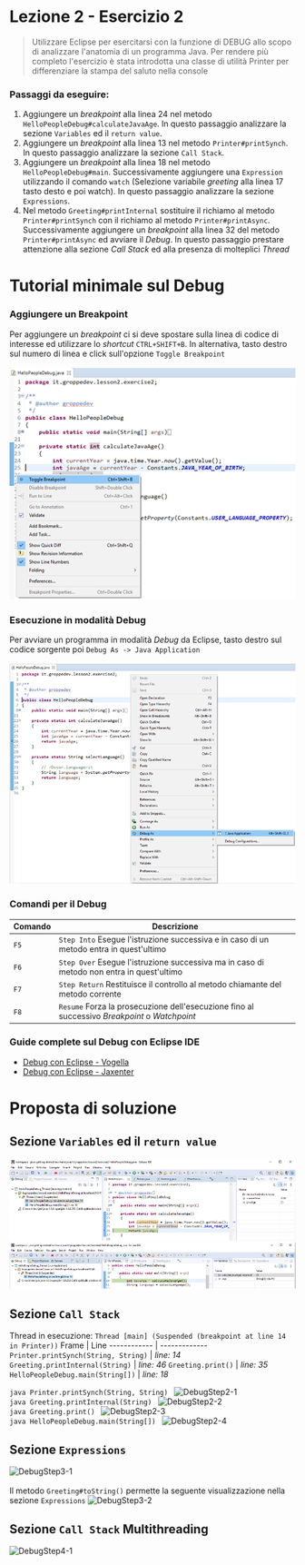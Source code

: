 # Lezione 2 - Esercizio 2

> Utilizzare Eclipse per esercitarsi con la funzione di DEBUG allo scopo di analizzare l'anatomia di un programma Java.
> Per rendere più completo l'esercizio è stata introdotta una classe di utilità Printer per differenziare la stampa del saluto nella console

### Passaggi da eseguire:
1. Aggiungere un _breakpoint_ alla linea 24 nel metodo `HelloPeopleDebug#calculateJavaAge`. In questo passaggio analizzare la sezione `Variables` ed il `return value`.
2.  Aggiungere un _breakpoint_ alla linea 13 nel metodo `Printer#printSynch`. In questo passaggio analizzare la sezione `Call Stack`.
3.  Aggiungere un _breakpoint_ alla linea 18 nel metodo `HelloPeopleDebug#main`. Successivamente aggiungere una `Expression` utilizzando il comando `watch` (Selezione variabile _greeting_ alla linea 17 tasto desto e poi watch). In questo passaggio analizzare la sezione `Expressions`.
4. Nel metodo `Greeting#printInternal` sostituire il richiamo al metodo `Printer#printSynch` con il richiamo al metodo `Printer#printAsync`. Successivamente aggiungere un _breakpoint_ alla linea 32 del metodo `Printer#printAsync` ed avviare il _Debug_. In questo passaggio prestare attenzione alla sezione _Call Stack_ ed alla presenza di molteplici _Thread_

# Tutorial minimale sul Debug

### Aggiungere un Breakpoint
Per aggiungere un _breakpoint_ ci si deve spostare sulla linea di codice di interesse ed utilizzare lo  _shortcut_ `CTRL+SHIFT+B`. In alternativa, tasto destro sul numero di linea e click sull'opzione `Toggle Breakpoint` <br/><br/>
![Breakpoint](../../../../../resources/images/debug/debug.breakpoint_x70.png) <br/>

### Esecuzione in modalità Debug
Per avviare un programma in modalità _Debug_ da Eclipse, tasto destro sul codice sorgente poi `Debug As -> Java Application` <br/><br/>
![StartDebug](../../../../../resources/images/debug/debug.startdebug_x70.png) <br/>

### Comandi per il Debug

Comando | Descrizione
------------ | -------------
`F5` | `Step Into` Esegue l'istruzione successiva e in caso di un metodo entra in quest'ultimo
`F6` | `Step Over` Esegue l'istruzione successiva ma in caso di metodo non entra in quest'ultimo 
`F7` | `Step Return` Restituisce il controllo al metodo chiamante del metodo corrente
`F8` | `Resume` Forza la prosecuzione dell'esecuzione fino al successivo _Breakpoint_ o _Watchpoint_

### Guide complete sul Debug con Eclipse IDE

- [Debug con Eclipse - Vogella][tutorialdebugvogella] 
- [Debug con Eclipse - Jaxenter][tutorialdebugjaxenter]

# Proposta di soluzione

## Sezione `Variables` ed il `return value` <br/>
![DebugStep1-1](../../../../../resources/images/debug/debug.1.1_x70.png) <br/>
![DebugStep1-2](../../../../../resources/images/debug/debug.1.2_x70.png) <br/>

## Sezione `Call Stack` <br/>
Thread in esecuzione: `Thread [main] (Suspended (breakpoint at line 14 in Printer))`
Frame | Line
------------ | -------------
`Printer.printSynch(String, String)` | _line: 14_
`Greeting.printInternal(String)` | _line: 46_
`Greeting.print()` | _line: 35_
`HelloPeopleDebug.main(String[])` | _line: 18_

```java Printer.printSynch(String, String) ``` 
![DebugStep2-1](../../../../../resources/images/debug/debug.2.1_x70.png) <br/>
```java Greeting.printInternal(String) ```
![DebugStep2-2](../../../../../resources/images/debug/debug.2.2_x70.png) <br/>
```java Greeting.print() ```
![DebugStep2-3](../../../../../resources/images/debug/debug.2.3_x70.png) <br/>
```java HelloPeopleDebug.main(String[]) ```
![DebugStep2-4](../../../../../resources/images/debug/debug.2.4_x70.png) <br/>

## Sezione `Expressions` <br/>

![DebugStep3-1](../../../../../resources/images/debug/debug.3.1_x70.png) <br/><br/>
Il metodo `Greeting#toString()` permette la seguente visualizzazione nella sezione `Expressions`
![DebugStep3-2](../../../../../resources/images/debug/debug.3.2_x70.png) <br/>

## Sezione `Call Stack` Multithreading <br/>

![DebugStep4-1](../../../../../resources/images/debug/debug.4.1_x70.png) <br/><br/>

[tutorialdebugjaxenter]: <https://jaxenter.com/debugging-eclipse-ide-java-devs-135362.html>
[tutorialdebugvogella]: <https://www.vogella.com/tutorials/EclipseDebugging/article.html>
